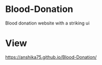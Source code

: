# Blood-Donation
Blood donation website with a striking ui

# View
https://anshika75.github.io/Blood-Donation/

